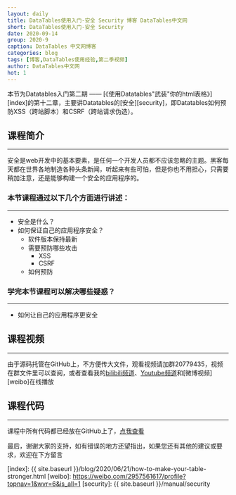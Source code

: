 ```yaml
---
layout: daily
title: DataTables使用入门-安全 Security 博客 DataTables中文网
short: DataTables使用入门-安全 Security
date: 2020-09-14
group: 2020-9
caption: DataTables 中文网博客
categories: blog
tags: [博客,DataTables使用经验,第二季视频]
author: DataTables中文网
hot: 1
---
```


本节为Datatables入门第二期 —— [《使用Datatables"武装"你的html表格》][index]的第十二章，主要讲Datatables的[安全][security]，即Datatables如何预防XSS（跨站脚本）和CSRF（跨站请求伪造）。

## 课程简介
---

安全是web开发中的基本要素，是任何一个开发人员都不应该忽略的主题。黑客每天都在世界各地制造各种头条新闻，听起来有些可怕，但是你也不用担心，只需要稍加注意，还是能够构建一个安全的应用程序的。

<!--more-->


### 本节课程通过以下几个方面进行讲述：
---

- 安全是什么？
- 如何保证自己的应用程序安全？
    - 软件版本保持最新
    - 需要预防哪些攻击
        - XSS
        - CSRF
    - 如何预防


### 学完本节课程可以解决哪些疑惑？
---

- 如何让自己的应用程序更安全

## 课程视频
---

由于源码托管在GitHub上，不方便传大文件，观看视频请加群20779435，视频在群文件里可以查阅，或者查看我的[bilibili频道][bilibili]、[Youtube频道][youtube]和[微博视频][weibo]在线播放


## 课程代码
---

课程中所有代码都已经放在GitHub上了，[点我查看][github]

最后，谢谢大家的支持，如有错误的地方还望指出，如果您还有其他的建议或要求，欢迎在下方留言


[youtube]: https://www.youtube.com/playlist?list=PLfl1Raz12t6s43Fb--qDoIsBPKHEme7FO
[bilibili]: https://space.bilibili.com/618644465/channel/detail?cid=133983
[github]: https://github.com/ssy341/datatables-season2/tree/master/example11
[index]: {{ site.baseurl }}/blog/2020/06/21/how-to-make-your-table-stronger.html
[weibo]: https://weibo.com/2957561617/profile?topnav=1&wvr=6&is_all=1
[security]: {{ site.baseurl }}/manual/security